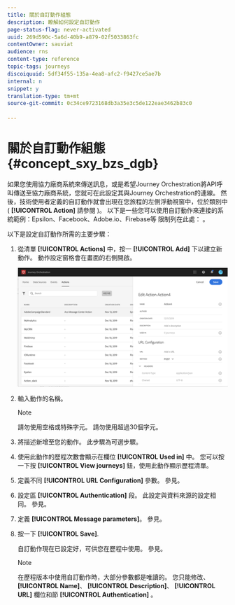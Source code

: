 ```yaml
---
title: 關於自訂動作組態
description: 瞭解如何設定自訂動作
page-status-flag: never-activated
uuid: 269d590c-5a6d-40b9-a879-02f5033863fc
contentOwner: sauviat
audience: rns
content-type: reference
topic-tags: journeys
discoiquuid: 5df34f55-135a-4ea8-afc2-f9427ce5ae7b
internal: n
snippet: y
translation-type: tm+mt
source-git-commit: 0c34ce9723168db3a35e3c5de122eae3462b83c0

---
```



# 關於自訂動作組態 {#concept_sxy_bzs_dgb}

如果您使用協力廠商系統來傳送訊息，或是希望Journey Orchestration將API呼叫傳送至協力廠商系統，您就可在此設定其與Journey Orchestration的連線。 然後，技術使用者定義的自訂動作就會出現在您旅程的左側浮動視窗中，位於類別中( **[!UICONTROL Action]** 請參閱 [](../building-journeys/about-action-activities.md))。 以下是一些您可以使用自訂動作來連接的系統範例：Epsilon、Facebook、Adobe.io、Firebase等
限制列在此處： [](../action/custom-action-limitations.md)。

以下是設定自訂動作所需的主要步驟：

1. 從清單 **[!UICONTROL Actions]** 中，按一 **[!UICONTROL Add]** 下以建立新動作。 動作設定窗格會在畫面的右側開啟。

   ![](../assets/custom2.png)

1. 輸入動作的名稱。

   >[!NOTE]
   >
   >請勿使用空格或特殊字元。 請勿使用超過30個字元。

1. 將描述新增至您的動作。 此步驟為可選步驟。
1. 使用此動作的歷程次數會顯示在欄位 **[!UICONTROL Used in]** 中。 您可以按一下按 **[!UICONTROL View journeys]** 鈕，使用此動作顯示歷程清單。
1. 定義不同 **[!UICONTROL URL Configuration]** 參數。 參見[](../action/url-configuration.md)。
1. 設定區 **[!UICONTROL Authentication]** 段。 此設定與資料來源的設定相同。  參見[](../datasource/external-data-sources.md#section_wjp_nl5_nhb)。
1. 定義 **[!UICONTROL Message parameters]**。 參見[](../action/defining-the-message-parameters.md)。
1. 按一下 **[!UICONTROL Save]**.

   自訂動作現在已設定好，可供您在歷程中使用。 參見[](../building-journeys/about-action-activities.md)。

   >[!NOTE]
   >
   >在歷程版本中使用自訂動作時，大部分參數都是唯讀的。 您只能修改、 **[!UICONTROL Name]**、 **[!UICONTROL Description]**、 **[!UICONTROL URL]** 欄位和節 **[!UICONTROL Authentication]** 。
